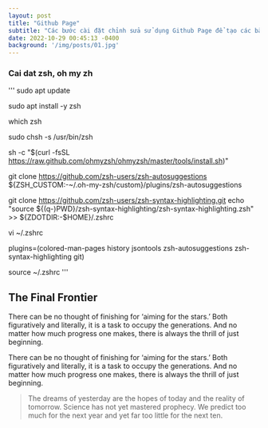 ```yaml
---
layout: post
title: "Github Page"
subtitle: "Các bước cài đặt chỉnh sửa sử dụng Github Page để tạo các bài báo cáo LAB."
date: 2022-10-29 00:45:13 -0400
background: '/img/posts/01.jpg'
---
```


### Cai dat zsh, oh my zh
'''
sudo apt update

sudo apt install -y zsh

which zsh

sudo chsh -s /usr/bin/zsh

sh -c "$(curl -fsSL https://raw.github.com/ohmyzsh/ohmyzsh/master/tools/install.sh)"

git clone https://github.com/zsh-users/zsh-autosuggestions ${ZSH_CUSTOM:-~/.oh-my-zsh/custom}/plugins/zsh-autosuggestions

git clone https://github.com/zsh-users/zsh-syntax-highlighting.git
echo "source ${(q-)PWD}/zsh-syntax-highlighting/zsh-syntax-highlighting.zsh" >> ${ZDOTDIR:-$HOME}/.zshrc

vi ~/.zshrc

plugins=(colored-man-pages history jsontools zsh-autosuggestions zsh-syntax-highlighting git)

source ~/.zshrc
'''


The Final Frontier
------------------

There can be no thought of finishing for ‘aiming for the stars.’ Both figuratively and literally, it is a task to occupy the generations. And no matter how much progress one makes, there is always the thrill of just beginning.

There can be no thought of finishing for ‘aiming for the stars.’ Both figuratively and literally, it is a task to occupy the generations. And no matter how much progress one makes, there is always the thrill of just beginning.

> The dreams of yesterday are the hopes of today and the reality of tomorrow. Science has not yet mastered prophecy. We predict too much for the next year and yet far too little for the next ten.

